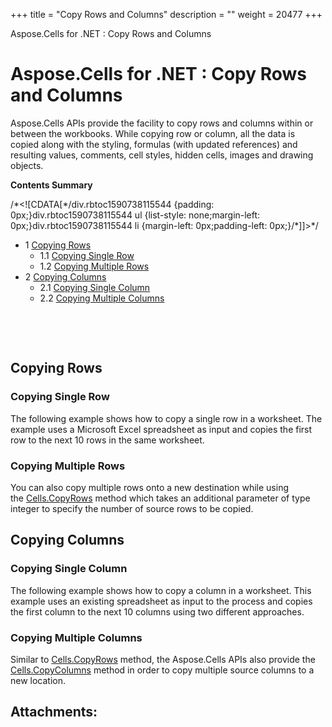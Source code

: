 +++
title = "Copy Rows and Columns" 
description = "" 
weight = 20477 
+++

Aspose.Cells for .NET : Copy Rows and Columns  

# Aspose.Cells for .NET : Copy Rows and Columns


Aspose.Cells APIs provide the facility to copy rows and columns within or between the workbooks. While copying row or column, all the data is copied along with the styling, formulas (with updated references) and resulting values, comments, cell styles, hidden cells, images and drawing objects.

**Contents Summary**

/\*<!\[CDATA\[\*/div.rbtoc1590738115544 {padding: 0px;}div.rbtoc1590738115544 ul {list-style: none;margin-left: 0px;}div.rbtoc1590738115544 li {margin-left: 0px;padding-left: 0px;}/\*\]\]>\*/

*   1 [Copying Rows](#CopyRowsandColumns-CopyingRows)
    *   1.1 [Copying Single Row](#CopyRowsandColumns-CopyingSingleRow)
    *   1.2 [Copying Multiple Rows](#CopyRowsandColumns-CopyingMultipleRows)
*   2 [Copying Columns](#CopyRowsandColumns-CopyingColumns)
    *   2.1 [Copying Single Column](#CopyRowsandColumns-CopyingSingleColumn)
    *   2.2 [Copying Multiple Columns](#CopyRowsandColumns-CopyingMultipleColumns)

 

 

## Copying Rows

### Copying Single Row

The following example shows how to copy a single row in a worksheet. The example uses a Microsoft Excel spreadsheet as input and copies the first row to the next 10 rows in the same worksheet.

### Copying Multiple Rows

You can also copy multiple rows onto a new destination while using the [Cells.CopyRows](https://apireference.aspose.com/net/cells/aspose.cells/cells/methods/copyrows/index) method which takes an additional parameter of type integer to specify the number of source rows to be copied.

## Copying Columns

### Copying Single Column

The following example shows how to copy a column in a worksheet. This example uses an existing spreadsheet as input to the process and copies the first column to the next 10 columns using two different approaches.

### Copying Multiple Columns

Similar to [Cells.CopyRows](https://apireference.aspose.com/net/cells/aspose.cells/cells/methods/copyrows/index) method, the Aspose.Cells APIs also provide the [Cells.CopyColumns](https://apireference.aspose.com/net/cells/aspose.cells/cells/methods/copycolumns/index) method in order to copy multiple source columns to a new location.

## Attachments:


